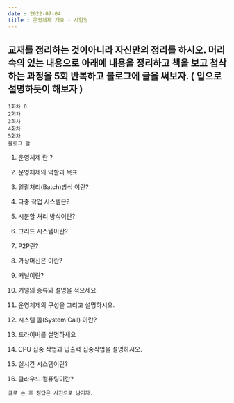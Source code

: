 ```yaml
---
date : 2022-07-04
title : 운영체재 개요 - 시험형
---
```


## 교재를 정리하는 것이아니라 자신만의 정리를 하시오. 머리속의 있는 내용으로 아래에 내용을 정리하고 책을 보고 첨삭하는 과정을 5회 반복하고 블로그에 글을 써보자. ( 입으로 설명하듯이 해보자 )
```
1회차 O
2회차 
3회차 
4회차 
5회차 
블로그 글  
```


1. 운영체제 란 ?

2. 운영체제의 역할과 목표

3. 일괄처리(Batch)방식 이란?

4. 다중 작업 시스템은?

5. 시분할 처리 방식이란?

6. 그리드 시스템이란?

7. P2P란?

8.  가상머신은 이란?

9.  커널이란? 

10. 커널의 종류와 설명을 적으세요

11. 운영체제의 구성을 그리고 설명하시오.

12. 시스템 콜(System Call) 이란?

13. 드라이버를 설명하세요

14. CPU 집중 작업과 입출력 집중작업을 설명하시오.

15. 실시간 시스템이란?

16. 클라우드 컴퓨팅이란?



  

```
글로 쓴 후 정답은 사진으로 남기자. 
```

